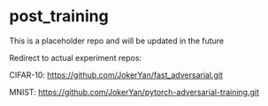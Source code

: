 # post_training
This is a placeholder repo and will be updated in the future

Redirect to actual experiment repos:

CIFAR-10: https://github.com/JokerYan/fast_adversarial.git

MNIST: https://github.com/JokerYan/pytorch-adversarial-training.git 
